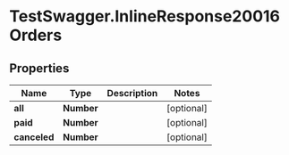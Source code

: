 # TestSwagger.InlineResponse20016Orders

## Properties

Name | Type | Description | Notes
------------ | ------------- | ------------- | -------------
**all** | **Number** |  | [optional] 
**paid** | **Number** |  | [optional] 
**canceled** | **Number** |  | [optional] 


